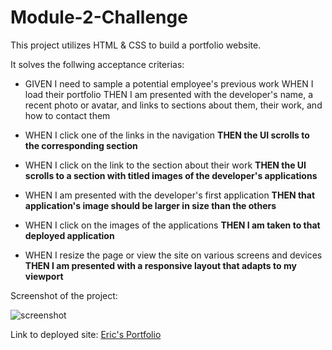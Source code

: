 # Module-2-Challenge

This project utilizes HTML & CSS to build a portfolio website.

It solves the follwing acceptance criterias:

- GIVEN I need to sample a potential employee's previous work
WHEN I load their portfolio
THEN I am presented with the developer's name, a recent photo or avatar, and links to sections about them, their work, and how to contact them

- WHEN I click one of the links in the navigation
**THEN the UI scrolls to the corresponding section**

- WHEN I click on the link to the section about their work
**THEN the UI scrolls to a section with titled images of the developer's applications**

- WHEN I am presented with the developer's first application
**THEN that application's image should be larger in size than the others**

- WHEN I click on the images of the applications
**THEN I am taken to that deployed application**

- WHEN I resize the page or view the site on various screens and devices
**THEN I am presented with a responsive layout that adapts to my viewport**

Screenshot of the project:

![screenshot](./assets/images/site-screenshot.png)

Link to deployed site: [Eric's Portfolio](https://ericnguyen23.github.io/Module-2-Challenge/)
